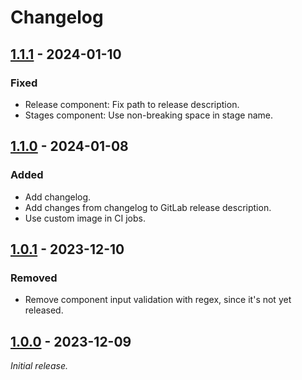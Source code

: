 # Changelog


## [1.1.1] - 2024-01-10

### Fixed
- Release component: Fix path to release description.
- Stages component: Use non-breaking space in stage name.


## [1.1.0] - 2024-01-08

### Added
- Add changelog.
- Add changes from changelog to GitLab release description.
- Use custom image in CI jobs.


## [1.0.1] - 2023-12-10

### Removed
- Remove component input validation with regex, since it's not yet released.


## [1.0.0] - 2023-12-09
_Initial release._


[1.1.1]: https://gitlab.com/vaz-projects/gitlab/-/releases/1.1.1
[1.1.0]: https://gitlab.com/vaz-projects/gitlab/-/releases/1.1.0
[1.0.1]: https://gitlab.com/vaz-projects/gitlab/-/releases/1.0.1
[1.0.0]: https://gitlab.com/vaz-projects/gitlab/-/releases/1.0.0